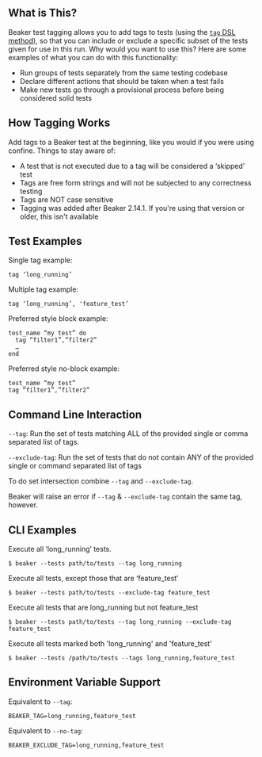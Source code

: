 ## What is This?

Beaker test tagging allows you to add tags to tests (using the [`tag` DSL method](http://www.rubydoc.info/github/puppetlabs/beaker/master/Beaker/DSL/Structure#tag-instance_method)), so that you can include or exclude a specific subset of the tests given for use in this run.  Why would you want to use this?  Here are some examples of what you can do with this functionality:

- Run groups of tests separately from the same testing codebase
- Declare different actions that should be taken when a test fails
- Make new tests go through a provisional process before being considered solid tests

## How Tagging Works

Add tags to a Beaker test at the beginning, like you would if you were using confine.  Things to stay aware of:

- A test that is not executed due to a tag will be considered a ‘skipped’ test
- Tags are free form strings and will not be subjected to any correctness testing
- Tags are NOT case sensitive
- Tagging was added after Beaker 2.14.1.  If you're using that version or older, this isn't available

## Test Examples

Single tag example:

    tag ‘long_running’

Multiple tag example:

    tag ‘long_running’, 'feature_test’

Preferred style block example:

    test_name “my test” do
      tag “filter1”,”filter2”
      …
    end

Preferred style no-block example:

    test_name “my test”
    tag “filter1”,”filter2”

## Command Line Interaction

`--tag`: Run the set of tests matching ALL of the provided single or comma separated list of tags.

`--exclude-tag`: Run the set of tests that do not contain ANY of the provided single or command separated list of tags

To do set intersection combine `--tag` and `--exclude-tag`.

Beaker will raise an error if `--tag` & `--exclude-tag` contain the same tag, however.

## CLI Examples

Execute all ‘long_running’ tests.

    $ beaker --tests path/to/tests --tag long_running

Execute all tests, except those that are ‘feature_test’

    $ beaker --tests path/to/tests --exclude-tag feature_test

Execute all tests that are long_running but not feature_test

    $ beaker --tests path/to/tests --tag long_running --exclude-tag feature_test

Execute all tests marked both 'long_running' and 'feature_test'

    $ beaker --tests /path/to/tests --tags long_running,feature_test

## Environment Variable Support

Equivalent to `--tag`:

    BEAKER_TAG=long_running,feature_test

Equivalent to `--no-tag`:

    BEAKER_EXCLUDE_TAG=long_running,feature_test
